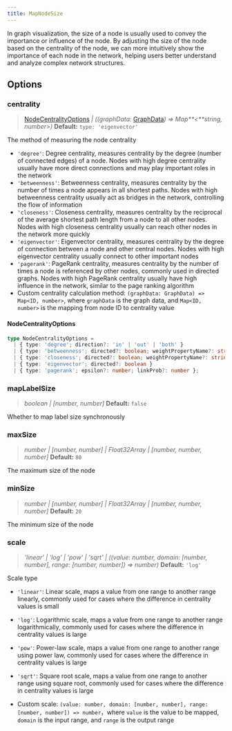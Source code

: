 ```yaml
---
title: MapNodeSize
---
```


In graph visualization, the size of a node is usually used to convey the importance or influence of the node. By adjusting the size of the node based on the centrality of the node, we can more intuitively show the importance of each node in the network, helping users better understand and analyze complex network structures.

## Options

### centrality

> [NodeCentralityOptions](#nodecentralityoptions) _\| ((graphData:_ [GraphData](/manual/core-concept/data#图数据graphdata)_) =>_ _Map**&lt;**string, number>)_ **Default:** `type: 'eigenvector'`

The method of measuring the node centrality

- `'degree'`: Degree centrality, measures centrality by the degree (number of connected edges) of a node. Nodes with high degree centrality usually have more direct connections and may play important roles in the network
- `'betweenness'`: Betweenness centrality, measures centrality by the number of times a node appears in all shortest paths. Nodes with high betweenness centrality usually act as bridges in the network, controlling the flow of information
- `'closeness'`: Closeness centrality, measures centrality by the reciprocal of the average shortest path length from a node to all other nodes. Nodes with high closeness centrality usually can reach other nodes in the network more quickly
- `'eigenvector'`: Eigenvector centrality, measures centrality by the degree of connection between a node and other central nodes. Nodes with high eigenvector centrality usually connect to other important nodes
- `'pagerank'`: PageRank centrality, measures centrality by the number of times a node is referenced by other nodes, commonly used in directed graphs. Nodes with high PageRank centrality usually have high influence in the network, similar to the page ranking algorithm
- Custom centrality calculation method: `(graphData: GraphData) => Map<ID, number>`, where `graphData` is the graph data, and `Map<ID, number>` is the mapping from node ID to centrality value

#### NodeCentralityOptions

```typescript
type NodeCentralityOptions =
  | { type: 'degree'; direction?: 'in' | 'out' | 'both' }
  | { type: 'betweenness'; directed?: boolean; weightPropertyName?: string }
  | { type: 'closeness'; directed?: boolean; weightPropertyName?: string }
  | { type: 'eigenvector'; directed?: boolean }
  | { type: 'pagerank'; epsilon?: number; linkProb?: number };
```

### mapLabelSize

> _boolean \| [number, number]_ **Default:** `false`

Whether to map label size synchronously

### maxSize

> _number \| [number, number] \| Float32Array \| [number, number, number]_ **Default:** `80`

The maximum size of the node

### minSize

> _number \| [number, number] \| Float32Array \| [number, number, number]_ **Default:** `20`

The minimum size of the node

### scale

> _'linear' \| 'log' \| 'pow' \| 'sqrt' \| ((value: number, domain: [number, number], range: [number, number]) => number)_ **Default:** `'log'`

Scale type

- `'linear'`: Linear scale, maps a value from one range to another range linearly, commonly used for cases where the difference in centrality values is small

- `'log'`: Logarithmic scale, maps a value from one range to another range logarithmically, commonly used for cases where the difference in centrality values is large

- `'pow'`: Power-law scale, maps a value from one range to another range using power law, commonly used for cases where the difference in centrality values is large

- `'sqrt'`: Square root scale, maps a value from one range to another range using square root, commonly used for cases where the difference in centrality values is large

- Custom scale: `(value: number, domain: [number, number], range: [number, number]) => number`，where `value` is the value to be mapped, `domain` is the input range, and `range` is the output range
